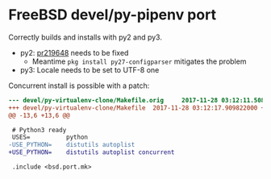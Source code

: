 FreeBSD devel/py-pipenv port
============================

Correctly builds and installs with py2 and py3.

- py2: [pr219648][pr219648] needs to be fixed
  - Meantime `pkg install py27-configparser` mitigates the problem
- py3: Locale needs to be set to UTF-8 one

Concurrent install is possible with a patch:

```diff
--- devel/py-virtualenv-clone/Makefile.orig     2017-11-28 03:12:11.508492000 +0000
+++ devel/py-virtualenv-clone/Makefile  2017-11-28 03:12:17.909822000 +0000
@@ -13,6 +13,6 @@

 # Python3 ready
 USES=          python
-USE_PYTHON=    distutils autoplist
+USE_PYTHON=    distutils autoplist concurrent

 .include <bsd.port.mk>
```

[pr219648]: https://bugs.freebsd.org/bugzilla/show_bug.cgi?id=219648
